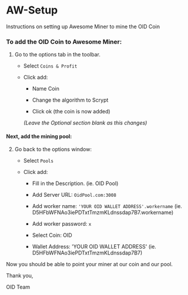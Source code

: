# AW-Setup
Instructions on setting up Awesome Miner to mine the OID Coin

### To add the OID Coin to Awesome Miner:
1) Go to the options tab in the toolbar.

    * Select `Coins & Profit`

    * Click add:
  
      * Name Coin
    
      * Change the algorithm to Scrypt
    
      * Click ok (the coin is now added)
    
      *(Leave the Optional section blank as this changes)*
    
#### Next, add the mining pool:

2) Go back to the options window:

    * Select `Pools`
    
    * Click add:
    
      * Fill in the Description. (ie. OID Pool)
      
      * Add Server URL:  `OidPool.com:3008`
      
      * Add worker name:  `'YOUR OID WALLET ADDRESS'.workername` (ie. D5HFbWFNAo3iePDTxtTmzmKLdnssdap7B7.workername)
      
      * Add worker password:  `x`
      
      * Select Coin:  OID
      
      * Wallet Address:  'YOUR OID WALLET ADDRESS' (ie. D5HFbWFNAo3iePDTxtTmzmKLdnssdap7B7)
      
Now you should be able to point your miner at our coin and our pool.

Thank you,

OID Team
